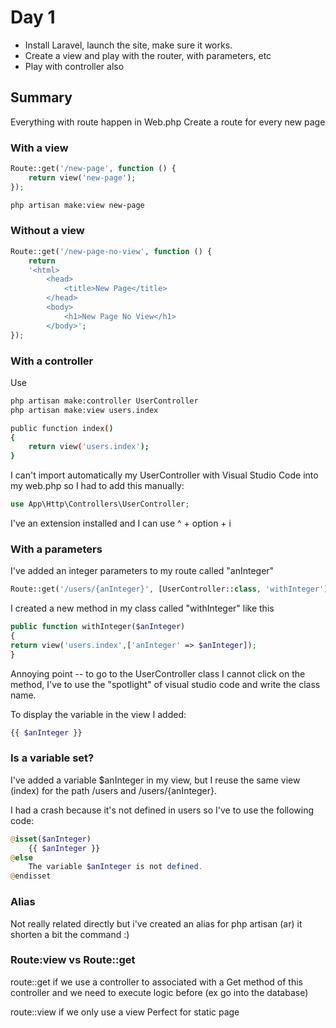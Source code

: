 # Day 1

-   Install Laravel, launch the site, make sure it works.
-   Create a view and play with the router, with parameters, etc
-   Play with controller also

## Summary

Everything with route happen in Web.php
Create a route for every new page

### With a view

```php
Route::get('/new-page', function () {
    return view('new-page');
});
```

```bash
php artisan make:view new-page
```

### Without a view

```php
Route::get('/new-page-no-view', function () {
    return
    '<html>
        <head>
            <title>New Page</title>
        </head>
        <body>
            <h1>New Page No View</h1>
        </body>';
});
```

### With a controller

Use

```bash
php artisan make:controller UserController
php artisan make:view users.index

public function index()
{
    return view('users.index');
}

```

I can't import automatically my UserController with Visual Studio Code into my web.php so I had to add this manually:

```php
use App\Http\Controllers\UserController;
```

I've an extension installed and I can use
^ + option + i

### With a parameters

I've added an integer parameters to my route called "anInteger"

```php
Route::get('/users/{anInteger}', [UserController::class, 'withInteger']);
```

I created a new method in my class called "withInteger" like this

```php
public function withInteger($anInteger)
{
return view('users.index',['anInteger' => $anInteger]);
}
```

Annoying point -- to go to the UserController class I cannot click on the method, I've to use the "spotlight" of visual studio code and write the class name.

To display the variable in the view I added:

```php
{{ $anInteger }}
```

### Is a variable set?

I've added a variable $anInteger in my view, but I reuse the same view (index) for the path /users and /users/{anInteger}.

I had a crash because it's not defined in users so I've to use the following code:

```php
@isset($anInteger)
    {{ $anInteger }}
@else
    The variable $anInteger is not defined.
@endisset
```

### Alias

Not really related directly but i've created an alias for php artisan (ar) it shorten a bit the command :)

### Route:view vs Route::get

route::get if we use a controller to associated with a Get method of this controller and we need to execute logic before (ex go into the database)

route::view if we only use a view
Perfect for static page
